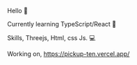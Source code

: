 Hello 👋



Currently learning TypeScript/React 🔨 


Skills, Threejs, Html, css Js. 💻 


Working on, https://pickup-ten.vercel.app/
